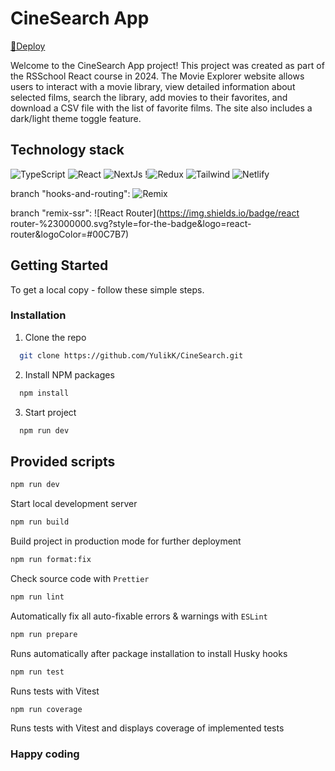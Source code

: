 # CineSearch App

[🚀Deploy](https://cinesearch-yulikk.netlify.app/)

Welcome to the CineSearch App project! This project was created as part of the RSSchool React course in 2024. The Movie Explorer website allows users to interact with a movie library, view detailed information about selected films, search the library, add movies to their favorites, and download a CSV file with the list of favorite films. The site also includes a dark/light theme toggle feature.

## Technology stack

![TypeScript](https://img.shields.io/badge/typescript-%23007ACC.svg?style=for-the-badge&logo=typescript&logoColor=white) ![React](https://img.shields.io/badge/react-%2320232a.svg?style=for-the-badge&logo=react&logoColor=%2361DAFB) ![NextJs](https://img.shields.io/badge/-Next_JS-black?style=for-the-badge&logoColor=white&logo=nextdotjs&color=000000) !![Redux](https://img.shields.io/badge/redux-%23593d88.svg?style=for-the-badge&logo=redux&logoColor=white) ![Tailwind](https://img.shields.io/badge/Tailwind-%230081CB.svg?style=for-the-badge&logo=tailwindcss&logoColor=white) ![Netlify](https://img.shields.io/badge/netlify-%23000000.svg?style=for-the-badge&logo=netlify&logoColor=#00C7B7)

branch "hooks-and-routing": ![Remix](https://img.shields.io/badge/Remix-%23000000.svg?style=for-the-badge&logo=remix&logoColor=#00C7B7)

branch "remix-ssr": ![React Router](<https://img.shields.io/badge/react> router-%23000000.svg?style=for-the-badge&logo=react-router&logoColor=#00C7B7)

## Getting Started

To get a local copy - follow these simple steps.

### Installation

1. Clone the repo

```sh
  git clone https://github.com/YulikK/CineSearch.git
```

2. Install NPM packages

```sh
  npm install
```

3. Start project

```sh
  npm run dev
```

<!-- SCRIPTS -->

## Provided scripts

```sh
npm run dev
```

Start local development server

```sh
npm run build
```

Build project in production mode for further deployment

```sh
npm run format:fix
```

Check source code with `Prettier`

```sh
npm run lint
```

Automatically fix all auto-fixable errors & warnings with `ESLint`

```sh
npm run prepare
```

Runs automatically after package installation to install Husky hooks

```sh
npm run test
```

Runs tests with Vitest

```sh
npm run coverage
```

Runs tests with Vitest and displays coverage of implemented tests

### Happy coding
